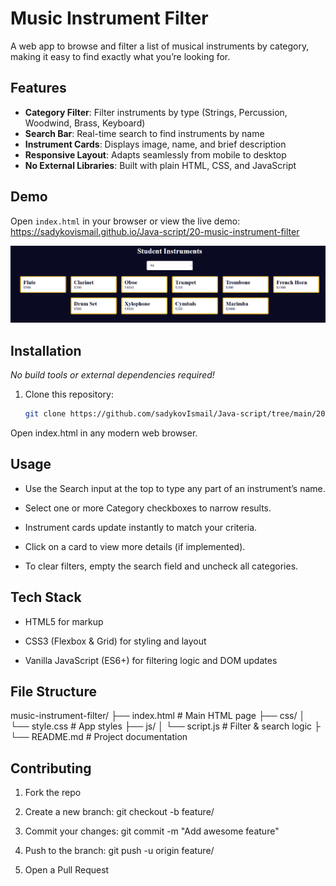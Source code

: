 # Music Instrument Filter

A web app to browse and filter a list of musical instruments by category, making it easy to find exactly what you’re looking for.

## Features

- **Category Filter**: Filter instruments by type (Strings, Percussion, Woodwind, Brass, Keyboard)  
- **Search Bar**: Real-time search to find instruments by name  
- **Instrument Cards**: Displays image, name, and brief description  
- **Responsive Layout**: Adapts seamlessly from mobile to desktop  
- **No External Libraries**: Built with plain HTML, CSS, and JavaScript  

## Demo

Open `index.html` in your browser or view the live demo:  
<https://sadykovismail.github.io/Java-script/20-music-instrument-filter>

![Screenshot of the Music Instrument Filter app](./screenshot.png)

## Installation

_No build tools or external dependencies required!_

1. Clone this repository:  
   ```bash
   git clone https://github.com/sadykovIsmail/Java-script/tree/main/20-music-instrument-filter
Open index.html in any modern web browser.

## Usage
- Use the Search input at the top to type any part of an instrument’s name.

- Select one or more Category checkboxes to narrow results.

- Instrument cards update instantly to match your criteria.

- Click on a card to view more details (if implemented).

- To clear filters, empty the search field and uncheck all categories.

## Tech Stack
- HTML5 for markup

- CSS3 (Flexbox & Grid) for styling and layout

- Vanilla JavaScript (ES6+) for filtering logic and DOM updates

## File Structure

music-instrument-filter/
├── index.html             # Main HTML page
├── css/
│   └── style.css         # App styles
├── js/
│   └── script.js             # Filter & search logic
├
└── README.md              # Project documentation

## Contributing
1) Fork the repo

2) Create a new branch:
git checkout -b feature/<your-branch-name>

3) Commit your changes:
git commit -m "Add awesome feature"

4) Push to the branch:
git push -u origin feature/<your-branch-name>

5) Open a Pull Request